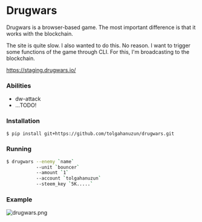 # Drugwars

Drugwars is a browser-based game. The most important difference is that it works with the blockchain.

The site is quite slow. I also wanted to do this. No reason. I want to trigger some functions of the game through CLI. For this, I'm broadcasting to the blockchain.

https://staging.drugwars.io/

### Abilities

- dw-attack
- ...TODO!

### Installation

```bash
$ pip install git+https://github.com/tolgahanuzun/drugwars.git
```

### Running
```bash
$ drugwars --enemy `name` 
           --unit `bouncer` 
           --amount `1` 
           --account `tolgahanuzun` 
           --steem_key `5K.....`
```

### Example
![drugwars.png](https://cdn.steemitimages.com/DQmPxATBmWSHYaUSQ4bjtGQe8YqdyUXRyZC6SAzejxa3r8j/drugwar.png)